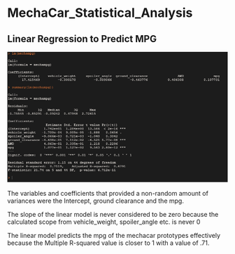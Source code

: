 # MechaCar_Statistical_Analysis
 
## Linear Regression to Predict MPG

<img src="https://github.com/JacobbMorton/MechaCar_Statistical_Analysis/blob/main/Screenshot%202021-12-26%20152719.png" width="600" >

The variables and coefficients that provided a non-random amount of variances were the Intercept, ground clearance and the mpg. 

The slope of the linear model is never considered to be zero because the calculated scope from vehicle_weight, spoiler_angle etc. is never 0

The linear model predicts the mpg of the mechacar prototypes effectively because the Multiple R-squared value is closer to 1 with a value of .71.
